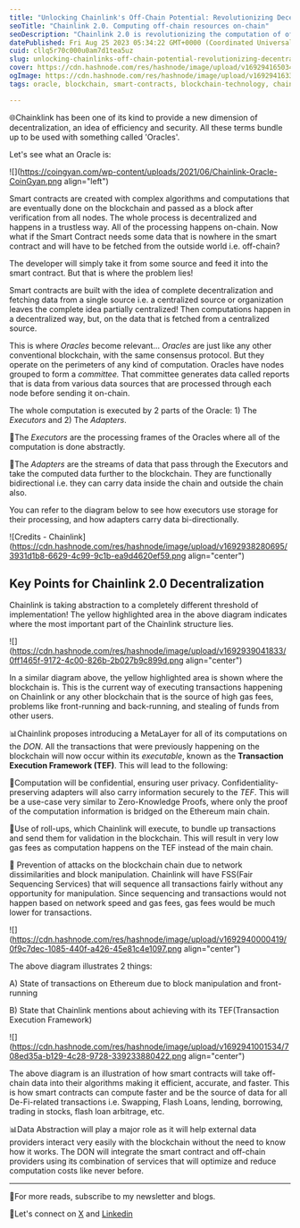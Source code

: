 ```yaml
---
title: "Unlocking Chainlink's Off-Chain Potential: Revolutionizing Decentralization. PART 1"
seoTitle: "Chainlink 2.0. Computing off-chain resources on-chain"
seoDescription: "Chainlink 2.0 is revolutionizing the computation of off-chain data and its usage on-chain. Know about Chainlink off-chain data computing."
datePublished: Fri Aug 25 2023 05:34:22 GMT+0000 (Coordinated Universal Time)
cuid: cllq5r70c000u0am7d1tea5uz
slug: unlocking-chainlinks-off-chain-potential-revolutionizing-decentralization-part-1
cover: https://cdn.hashnode.com/res/hashnode/image/upload/v1692941650341/001347d7-b9b6-4249-a610-e8ef21b9f2ed.jpeg
ogImage: https://cdn.hashnode.com/res/hashnode/image/upload/v1692941633546/d29afd0a-462d-40ea-8c98-4c0f92b031e0.jpeg
tags: oracle, blockchain, smart-contracts, blockchain-technology, chainlink

---
```


🌐Chainklink has been one of its kind to provide a new dimension of decentralization, an idea of efficiency and security. All these terms bundle up to be used with something called 'Oracles'.

Let's see what an Oracle is:

![](https://coingyan.com/wp-content/uploads/2021/06/Chainlink-Oracle-CoinGyan.png align="left")

Smart contracts are created with complex algorithms and computations that are eventually done on the blockchain and passed as a block after verification from all nodes. The whole process is decentralized and happens in a trustless way. All of the processing happens on-chain. Now what if the Smart Contract needs some data that is nowhere in the smart contract and will have to be fetched from the outside world i.e. off-chain?

The developer will simply take it from some source and feed it into the smart contract. But that is where the problem lies!

Smart contracts are built with the idea of complete decentralization and fetching data from a single source i.e. a centralized source or organization leaves the complete idea partially centralized! Then computations happen in a decentralized way, but, on the data that is fetched from a centralized source.

This is where *Oracles* become relevant... *Oracles* are just like any other conventional blockchain, with the same consensus protocol. But they operate on the perimeters of any kind of computation. Oracles have nodes grouped to form a *committee.* That committee generates data called reports that is data from various data sources that are processed through each node before sending it on-chain.

The whole computation is executed by 2 parts of the Oracle: 1) The *Executors* and 2) The *Adapters*.

🚀The *Executors* are the processing frames of the Oracles where all of the computation is done abstractly.

🚀The *Adapters* are the streams of data that pass through the Executors and take the computed data further to the blockchain. They are functionally bidirectional i.e. they can carry data inside the chain and outside the chain also.

You can refer to the diagram below to see how executors use storage for their processing, and how adapters carry data bi-directionally.

![Credits - Chainlink](https://cdn.hashnode.com/res/hashnode/image/upload/v1692938280695/3931d1b8-6629-4c99-9c1b-ea9d4620ef59.png align="center")

## Key Points for Chainlink 2.0 Decentralization

Chainlink is taking abstraction to a completely different threshold of implementation! The yellow highlighted area in the above diagram indicates where the most important part of the Chainlink structure lies.

![](https://cdn.hashnode.com/res/hashnode/image/upload/v1692939041833/0ff1465f-9172-4c00-826b-2b027b9c899d.png align="center")

In a similar diagram above, the yellow highlighted area is shown where the blockchain is. This is the current way of executing transactions happening on Chainlink or any other blockchain that is the source of high gas fees, problems like front-running and back-running, and stealing of funds from other users.

📊Chainlink proposes introducing a MetaLayer for all of its computations on the *DON*. All the transactions that were previously happening on the blockchain will now occur within its *executable*, known as the **Transaction Execution Framework (TEF)**. This will lead to the following:

🚀Computation will be confidential, ensuring user privacy. Confidentiality-preserving adapters will also carry information securely to the *TEF*. This will be a use-case very similar to Zero-Knowledge Proofs, where only the proof of the computation information is bridged on the Ethereum main chain.

🚀Use of roll-ups, which Chainlink will execute, to bundle up transactions and send them for validation in the blockchain. This will result in very low gas fees as computation happens on the TEF instead of the main chain.

🚀 Prevention of attacks on the blockchain chain due to network dissimilarities and block manipulation. Chainlink will have FSS(Fair Sequencing Services) that will sequence all transactions fairly without any opportunity for manipulation. Since sequencing and transactions would not happen based on network speed and gas fees, gas fees would be much lower for transactions.

![](https://cdn.hashnode.com/res/hashnode/image/upload/v1692940000419/0f9c7dec-1085-440f-a426-45e81c4e1097.png align="center")

The above diagram illustrates 2 things:

A) State of transactions on Ethereum due to block manipulation and front-running

B) State that Chainlink mentions about achieving with its TEF(Transaction Execution Framework)

![](https://cdn.hashnode.com/res/hashnode/image/upload/v1692941001534/708ed35a-b129-4c28-9728-339233880422.png align="center")

The above diagram is an illustration of how smart contracts will take off-chain data into their algorithms making it efficient, accurate, and faster. This is how smart contracts can compute faster and be the source of data for all De-Fi-related transactions i.e. Swapping, Flash Loans, lending, borrowing, trading in stocks, flash loan arbitrage, etc.

📊Data Abstraction will play a major role as it will help external data providers interact very easily with the blockchain without the need to know how it works. The DON will integrate the smart contract and off-chain providers using its combination of services that will optimize and reduce computation costs like never before.

---

📩For more reads, subscribe to my newsletter and blogs.

🔗Let's connect on [X](https://twitter.com/y17187) and [Linkedin](https://www.linkedin.com/in/yash-thipsay-7a67a0233)